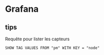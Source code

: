 # Grafana

## tips

Requête pour lister les capteurs

```
SHOW TAG VALUES FROM "pm" WITH KEY = "node"
```


